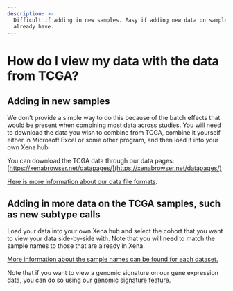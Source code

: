 ```yaml
---
description: >-
  Difficult if adding in new samples. Easy if adding new data on samples we
  already have.
---
```


# How do I view my data with the data from TCGA?

## Adding in new samples

We don't provide a simple way to do this because of the batch effects that would be present when combining most data across studies. You will need to download the data you wish to combine from TCGA, combine it yourself either in Microsoft Excel or some other program, and then load it into your own Xena hub.

You can download the TCGA data through our data pages: [https://xenabrowser.net/datapages/](https://xenabrowser.net/datapages/)

[Here is more information about our data file formats](../local-xena-hub/data-format-specifications.md).

## Adding in more data on the TCGA samples, such as new subtype calls

Load your data into your own Xena hub and select the cohort that you want to view your data side-by-side with. Note that you will need to match the sample names to those that are already in Xena.

[More information about the sample names can be found for each dataset.](https://xenabrowser.net/datapages/)

Note that if you want to view a genomic signature on our gene expression data, you can do so using our [genomic signature feature.](../overview-of-features/genomic-signatures.md)



